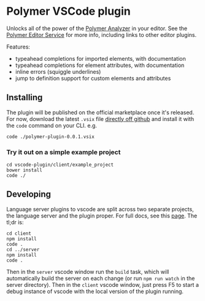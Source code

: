 # Polymer VSCode plugin

Unlocks all of the power of the [Polymer Analyzer] in your editor. See the [Polymer Editor Service] for more info, including links to other editor plugins.

Features:

 * typeahead completions for imported elements, with documentation
 * typeahead completions for element attributes, with documentation
 * inline errors (squiggle underlines)
 * jump to definition support for custom elements and attributes

## Installing

The plugin will be published on the official marketplace once it's released. For now, download the latest `.vsix` file [directly off github](https://github.com/Polymer/vscode-plugin/releases) and install it with the `code` command on your CLI. e.g.

    code ./polymer-plugin-0.0.1.vsix

### Try it out on a simple example project

    cd vscode-plugin/client/example_project
    bower install
    code ./

## Developing

Language server plugins to vscode are split across two separate projects, the language server and the plugin proper. For full docs, see this [page](https://code.visualstudio.com/docs/extensions/example-language-server). The tl;dr is:

    cd client
    npm install
    code .
    cd ../server
    npm install
    code .

Then in the `server` vscode window run the `build` task, which will automatically build the server on each change (or run `npm run watch` in the server directory). Then in the `client` vscode window, just press F5 to start a debug instance of vscode with the local version of the plugin running.

[Polymer Analyzer]: https://github.com/Polymer/polymer-analyzer
[polymer editor service]: https://github.com/Polymer/polymer-editor-service
